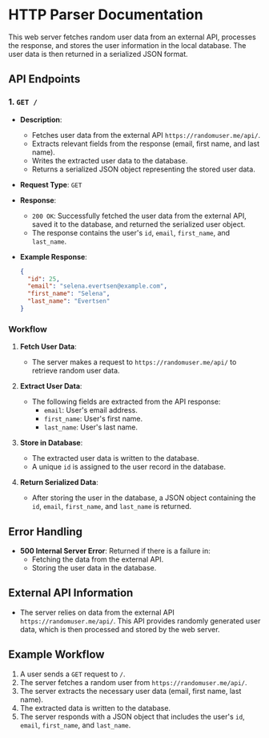 # HTTP Parser Documentation

This web server fetches random user data from an external API, processes the response, and stores the user information in the local database. The user data is then returned in a serialized JSON format.

## API Endpoints

### 1. `GET /`

- **Description**: 
  - Fetches user data from the external API `https://randomuser.me/api/`.
  - Extracts relevant fields from the response (email, first name, and last name).
  - Writes the extracted user data to the database.
  - Returns a serialized JSON object representing the stored user data.

- **Request Type**: `GET`
  
- **Response**:
  - `200 OK`: Successfully fetched the user data from the external API, saved it to the database, and returned the serialized user object.
  - The response contains the user's `id`, `email`, `first_name`, and `last_name`.
  
- **Example Response**:
  ```json
  {
    "id": 25,
    "email": "selena.evertsen@example.com",
    "first_name": "Selena",
    "last_name": "Evertsen"
  }
  ```

### Workflow

1. **Fetch User Data**: 
   - The server makes a request to `https://randomuser.me/api/` to retrieve random user data.
   
2. **Extract User Data**:
   - The following fields are extracted from the API response:
     - `email`: User's email address.
     - `first_name`: User's first name.
     - `last_name`: User's last name.

3. **Store in Database**:
   - The extracted user data is written to the database.
   - A unique `id` is assigned to the user record in the database.

4. **Return Serialized Data**:
   - After storing the user in the database, a JSON object containing the `id`, `email`, `first_name`, and `last_name` is returned.

## Error Handling

- **500 Internal Server Error**: Returned if there is a failure in:
  - Fetching the data from the external API.
  - Storing the user data in the database.

## External API Information

- The server relies on data from the external API `https://randomuser.me/api/`. This API provides randomly generated user data, which is then processed and stored by the web server.

## Example Workflow

1. A user sends a `GET` request to `/`.
2. The server fetches a random user from `https://randomuser.me/api/`.
3. The server extracts the necessary user data (email, first name, last name).
4. The extracted data is written to the database.
5. The server responds with a JSON object that includes the user's `id`, `email`, `first_name`, and `last_name`.